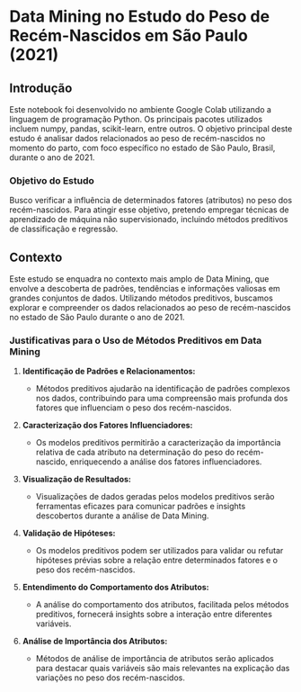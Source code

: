 # Data Mining no Estudo do Peso de Recém-Nascidos em São Paulo (2021)

## Introdução

Este notebook foi desenvolvido no ambiente Google Colab utilizando a linguagem de programação Python. Os principais pacotes utilizados incluem numpy, pandas, scikit-learn, entre outros. O objetivo principal deste estudo é analisar dados relacionados ao peso de recém-nascidos no momento do parto, com foco específico no estado de São Paulo, Brasil, durante o ano de 2021.

### Objetivo do Estudo
Busco verificar a influência de determinados fatores (atributos) no peso dos recém-nascidos. Para atingir esse objetivo, pretendo empregar técnicas de aprendizado de máquina não supervisionado, incluindo métodos preditivos de classificação e regressão.

## Contexto

Este estudo se enquadra no contexto mais amplo de Data Mining, que envolve a descoberta de padrões, tendências e informações valiosas em grandes conjuntos de dados. Utilizando métodos preditivos, buscamos explorar e compreender os dados relacionados ao peso de recém-nascidos no estado de São Paulo durante o ano de 2021.

### Justificativas para o Uso de Métodos Preditivos em Data Mining

1. **Identificação de Padrões e Relacionamentos:**
   - Métodos preditivos ajudarão na identificação de padrões complexos nos dados, contribuindo para uma compreensão mais profunda dos fatores que influenciam o peso dos recém-nascidos.

2. **Caracterização dos Fatores Influenciadores:**
   - Os modelos preditivos permitirão a caracterização da importância relativa de cada atributo na determinação do peso do recém-nascido, enriquecendo a análise dos fatores influenciadores.

3. **Visualização de Resultados:**
   - Visualizações de dados geradas pelos modelos preditivos serão ferramentas eficazes para comunicar padrões e insights descobertos durante a análise de Data Mining.

4. **Validação de Hipóteses:**
   - Os modelos preditivos podem ser utilizados para validar ou refutar hipóteses prévias sobre a relação entre determinados fatores e o peso dos recém-nascidos.

5. **Entendimento do Comportamento dos Atributos:**
   - A análise do comportamento dos atributos, facilitada pelos métodos preditivos, fornecerá insights sobre a interação entre diferentes variáveis.

6. **Análise de Importância dos Atributos:**
   - Métodos de análise de importância de atributos serão aplicados para destacar quais variáveis são mais relevantes na explicação das variações no peso dos recém-nascidos.

